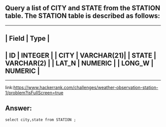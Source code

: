 Query a list of CITY and STATE from the STATION table.
The STATION table is described as follows: 
---
----------------------------
| Field       |   Type     |
----------------------------
| ID          | INTEGER    |
| CITY        | VARCHAR(21)|
| STATE       | VARCHAR(2) |
| LAT_N       | NUMERIC    |
| LONG_W      | NUMERIC    |
----------------------------
---
link:https://www.hackerrank.com/challenges/weather-observation-station-1/problem?isFullScreen=true
<h2>Answer:</h2>
<code>select city,state from STATION ;</code>
